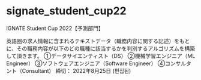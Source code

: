 # signate_student_cup22
IGNATE Student Cup 2022【予測部門】

英語圏の求人情報に含まれるテキストデータ（職務内容に関する記述）をもとに、その職務内容が以下のどの職種に該当するかを判別するアルゴリズムを構築して頂きます。
①データサイエンティスト（DS）
②機械学習エンジニア（ML Engineer）
③ソフトウェアエンジニア（Software Engineer）
④コンサルタント（Consultant）
締切： 2022年8月25日 (편집됨) 
